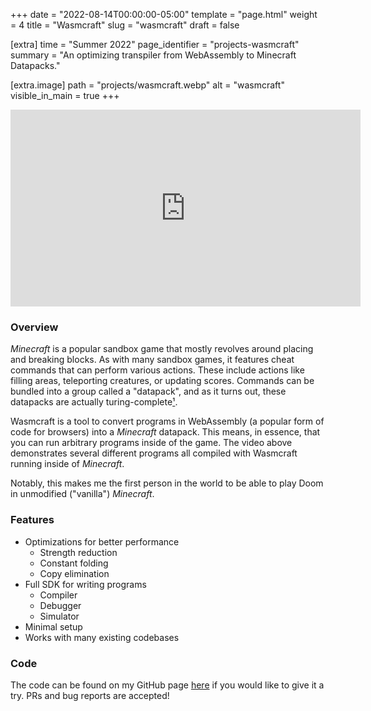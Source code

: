 +++
date = "2022-08-14T00:00:00-05:00"
template = "page.html"
weight = 4
title = "Wasmcraft"
slug = "wasmcraft"
draft = false

[extra]
time = "Summer 2022"
page_identifier = "projects-wasmcraft"
summary = "An optimizing transpiler from WebAssembly to Minecraft Datapacks."

[extra.image]
path = "projects/wasmcraft.webp"
alt = "wasmcraft"
visible_in_main = true
+++

<!-- more -->

<iframe width="560" height="315" src="https://www.youtube.com/embed/wCHB1UgwM9o" title="YouTube video player" frameborder="0" allow="accelerometer; autoplay; clipboard-write; encrypted-media; gyroscope; picture-in-picture; web-share" allowfullscreen></iframe>

### Overview

_Minecraft_ is a popular sandbox game that mostly revolves around placing and breaking blocks.
As with many sandbox games, it features cheat commands that can perform various actions.
These include actions like filling areas, teleporting creatures, or updating scores.
Commands can be bundled into a group called a "datapack", and as it turns out,
these datapacks are actually turing-complete[¹](https://xkcd.com/2556/).

Wasmcraft is a tool to convert programs in WebAssembly (a popular form of code for browsers)
into a _Minecraft_ datapack.
This means, in essence, that you can run arbitrary programs inside of the game.
The video above demonstrates several different programs all compiled with Wasmcraft
running inside of _Minecraft_.

Notably, this makes me the first person in the world to be able to play Doom in unmodified ("vanilla") _Minecraft_.

### Features

- Optimizations for better performance
  - Strength reduction
  - Constant folding
  - Copy elimination
- Full SDK for writing programs
  - Compiler
  - Debugger
  - Simulator
- Minimal setup
- Works with many existing codebases

### Code

The code can be found on my GitHub page [here](https://github.com/SuperTails/wasmcraft2) if you would like to give it a try.
PRs and bug reports are accepted!